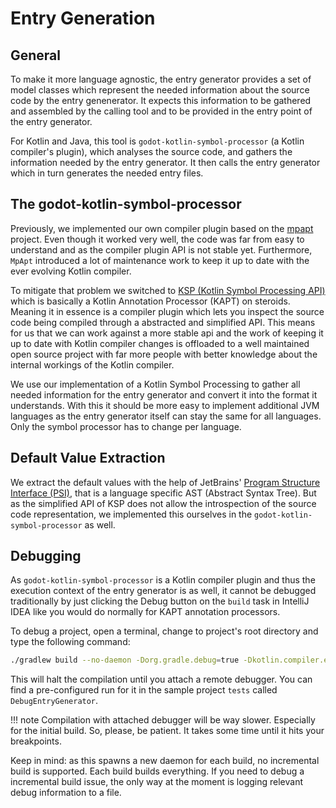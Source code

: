 # Entry Generation

## General

To make it more language agnostic, the entry generator provides a set of model classes which represent the needed information about the source code by the entry genenerator.
It expects this information to be gathered and assembled by the calling tool and to be provided in the entry point of the entry generator.

For Kotlin and Java, this tool is `godot-kotlin-symbol-processor` (a Kotlin compiler's plugin), which analyses the source code, and gathers the information needed by the entry generator.
It then calls the entry generator which in turn generates the needed entry files.

## The godot-kotlin-symbol-processor

Previously, we implemented our own compiler plugin based on the [mpapt](https://github.com/Foso/MpApt) project.
Even though it worked very well, the code was far from easy to understand and as the compiler plugin API is not stable yet.
Furthermore, `MpApt` introduced a lot of maintenance work to keep it up to date with the ever evolving Kotlin compiler.

To mitigate that problem we switched to [KSP (Kotlin Symbol Processing API)](https://github.com/google/ksp) which is basically a Kotlin Annotation Processor (KAPT) on steroids.
Meaning it in essence is a compiler plugin which lets you inspect the source code being compiled through a abstracted and simplified API.
This means for us that we can work against a more stable api and the work of keeping it up to date with Kotlin compiler changes is offloaded
to a well maintained open source project with far more people with better knowledge about the internal workings of the Kotlin compiler.

We use our implementation of a Kotlin Symbol Processing to gather all needed information for the entry generator and convert it into the format it understands.
With this it should be more easy to implement additional JVM languages as the entry generator itself can stay the same for all languages. Only the symbol processor has to change per language.

## Default Value Extraction

We extract the default values with the help of JetBrains' [Program Structure Interface (PSI)](https://plugins.jetbrains.com/docs/intellij/psi.html),
that is a language specific AST (Abstract Syntax Tree). But as the simplified API of KSP does not allow the introspection of the source code representation,
we implemented this ourselves in the `godot-kotlin-symbol-processor` as well.

## Debugging

As `godot-kotlin-symbol-processor` is a Kotlin compiler plugin and thus the execution context of the entry generator is as well,
it cannot be debugged traditionally by just clicking the Debug button on the `build` task in IntelliJ IDEA like you would do normally for KAPT annotation processors.

To debug a project, open a terminal, change to project's root directory and type the following command:

```bash
./gradlew build --no-daemon -Dorg.gradle.debug=true -Dkotlin.compiler.execution.strategy="in-process" -Dkotlin.daemon.jvm.options="-Xdebug,-Xrunjdwp:transport=dt_socket,address=5005,server=y,suspend=n"
```

This will halt the compilation until you attach a remote debugger. You can find a pre-configured run for it in the sample project `tests` called `DebugEntryGenerator`.

!!! note
    Compilation with attached debugger will be way slower. Especially for the initial build. So, please, be patient. It takes some time until it hits your breakpoints.

Keep in mind: as this spawns a new daemon for each build, no incremental build is supported.
Each build builds everything. If you need to debug a incremental build issue, the only way at the moment is logging relevant debug information to a file.